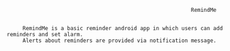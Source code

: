                                                               RemindMe
                                                              
                                                              
         RemindMe is a basic reminder android app in which users can add reminders and set alarm.
         Alerts about reminders are provided via notification message.

